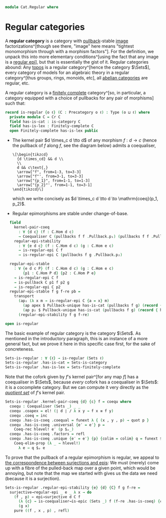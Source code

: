 <!--
```agda
open import Cat.Diagram.Coequaliser.RegularEpi
open import Cat.Diagram.Pullback.Properties
open import Cat.Functor.FullSubcategory
open import Cat.Instances.Sets.Complete
open import Cat.Diagram.Limit.Finite
open import Cat.Diagram.Coequaliser
open import Cat.Diagram.Pullback
open import Cat.Diagram.Initial
open import Cat.Diagram.Product
open import Cat.Instances.Comma
open import Cat.Instances.Slice
open import Cat.Instances.Sets
open import Cat.Diagram.Image
open import Cat.Prelude

open import Data.Set.Surjection

import Cat.Reasoning as Cr
```
-->

```agda
module Cat.Regular where
```

<!--
```agda
open is-regular-epi
open is-coequaliser
open Coequaliser
open is-pullback
open Pullback
open Initial
open /-Hom
open /-Obj
open ↓Obj
open ↓Hom
```
-->

# Regular categories

A **regular category** is a category with [pullback]-stable [image]
factorizations^[though see there, "image" here means "tightest
monomorphism through with a morphism factors"]. For the definition, we
unpack this into more elementary conditions^[using the fact that any
image is a [regular epi]], but that is essentially the gist of it.
Regular categories abound: Any [topos] is a regular category^[hence the
category $\Sets$], every category of models for an algebraic theory in a
regular category^[thus groups, rings, monoids, etc], all [abelian
categories] are regular, etc.

[pullback]: Cat.Diagram.Pullback.html
[image]: Cat.Diagram.Image.html
[regular epi]: Cat.Diagram.Coequaliser.RegularEpi.html
[topos]: Topoi.Base.html
[abelian categories]: Cat.Abelian.Base.html

A regular category is a [finitely complete] category^[so, in particular,
a category equipped with a choice of pullbacks for any pair of
morphisms] such that:

[finitely complete]: Cat.Diagram.Pullback.html

```agda
record is-regular {o ℓ} (C : Precategory o ℓ) : Type (o ⊔ ℓ) where
  private module C = Cr C
  field has-is-cat : is-category C
  field has-is-lex : Finitely-complete C
  open Finitely-complete has-is-lex public
```

- The kernel pair $d \times_c d \tto d$ of any morphism $f : d \to c$
(hence the pullback of $f$ along $f$, see the diagram below) admits a
coequaliser,

  ~~~{.quiver}
  \[\begin{tikzcd}
    {d \times_cd} && d \\
    \\
    d && c\text{,}
    \arrow["f", from=1-3, to=3-3]
    \arrow["f"', from=3-1, to=3-3]
    \arrow["{p_1}", from=1-1, to=1-3]
    \arrow["{p_2}"', from=1-1, to=3-1]
  \end{tikzcd}\]
  ~~~

  which we write concisely as $d \times_c d \tto d \to
  \mathrm{coeq}(p_1, p_2)$.

- Regular epimorphisms are stable under change-of-base.

```agda
  field
    kernel-pair-coeq
      : ∀ {d c} (f : C.Hom d c)
      → Coequaliser C (pullbacks f f .Pullback.p₁) (pullbacks f f .Pullback.p₂)
    regular-epi-stability
      : ∀ {e d c} (f : C.Hom d c) (g : C.Hom e c)
      → is-regular-epi C f
      → is-regular-epi C (pullbacks f g .Pullback.p₂)

  regular-epi-stable
    : ∀ {e d c P} (f : C.Hom d c) (g : C.Hom e c)
        {p1 : C.Hom P d} {p2 : C.Hom P e}
    → is-regular-epi C f
    → is-pullback C p1 f p2 g
    → is-regular-epi C p2
  regular-epi-stable f g f-re pb =
    transport
      (ap₂ (λ x m → is-regular-epi C {a = x} m)
        (ap apex $ Pullback-unique has-is-cat (pullbacks f g) (record { has-is-pb = pb }))
        (ap p₂ $ Pullback-unique has-is-cat (pullbacks f g) (record { has-is-pb = pb })))
      (regular-epi-stability f g f-re)

open is-regular
```

The basic example of regular category is the category $\Sets$. As
mentioned in the introductory paragraph, this is an instance of a more
general fact, but we prove it here in this specific case first, for the
sake of concreteness.

```agda
Sets-is-regular : ∀ {ℓ} → is-regular (Sets ℓ)
Sets-is-regular .has-is-cat = Sets-is-category
Sets-is-regular .has-is-lex = Sets-finitely-complete
```

Note that the cofork given by $f$'s kernel pair^[for any map $f$] has a
coequaliser in $\Sets$, because _every_ cofork has a coequaliser in
$\Sets$: it is a cocomplete category. But we can compute it very
directly as the [_quotient set_] of $f$'s kernel pair.

[_quotient set_]: Data.Set.Coequaliser.html#quotients

```agda
Sets-is-regular .kernel-pair-coeq {d} {c} f = coequ where
  coequ : Coequaliser (Sets _) _ _
  coequ .coapex = el! (∣ d ∣ / λ x y → f x ≡ f y)
  coequ .coeq = inc
  coequ .has-is-coeq .coequal = funext λ { (x , y , p) → quot p }
  coequ .has-is-coeq .universal {e′ = e′} p =
    Coeq-rec hlevel! e′ (p $ₚ_)
  coequ .has-is-coeq .factors = refl
  coequ .has-is-coeq .unique {e′ = e′} {p} {colim = colim} q = funext $
    Coeq-elim-prop (λ _ → hlevel!)
      λ e → q $ₚ e
```

To prove that the pullback of a regular epimorphism is regular, we
appeal to [the correspondence between surjections and epis][epi]: We
must (merely) come up with a fibre of the pulled-back map over a given
point, which would be annoying, but note that the map we started with
gives us the data we need (because it is a surjection).

[epi]: Data.Set.Surjection.html

```agda
Sets-is-regular .regular-epi-stability {e} {d} {C} f g f-re =
  surjective→regular-epi _ e _ λ x → do
    (f , p) ← epi→surjective d C f
      (λ {c} → is-coequaliser→is-epic (Sets _) f (f-re .has-is-coeq) {c = c})
      (g x)
    pure ((f , x , p) , refl)
```
